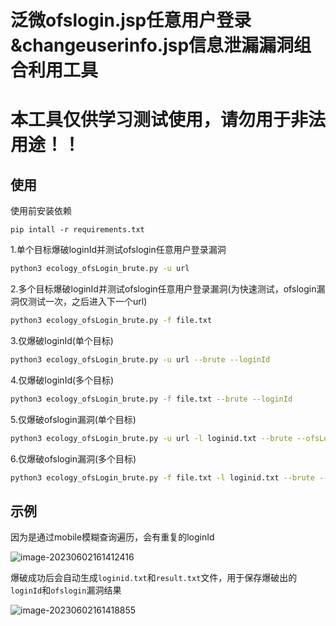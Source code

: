# 泛微ofslogin.jsp任意用户登录&changeuserinfo.jsp信息泄漏漏洞组合利用工具

# 本工具仅供学习测试使用，请勿用于非法用途！！



## 使用

使用前安装依赖

```
pip intall -r requirements.txt
```

1.单个目标爆破loginId并测试ofslogin任意用户登录漏洞

```sh
python3 ecology_ofsLogin_brute.py -u url
```

2.多个目标爆破loginId并测试ofslogin任意用户登录漏洞(为快速测试，ofslogin漏洞仅测试一次，之后进入下一个url)

```sh
python3 ecology_ofsLogin_brute.py -f file.txt
```

3.仅爆破loginId(单个目标)

```sh
python3 ecology_ofsLogin_brute.py -u url --brute --loginId
```

4.仅爆破loginId(多个目标)

```sh
python3 ecology_ofsLogin_brute.py -f file.txt --brute --loginId
```

5.仅爆破ofslogin漏洞(单个目标)

```sh
python3 ecology_ofsLogin_brute.py -u url -l loginid.txt --brute --ofsLogin
```

6.仅爆破ofslogin漏洞(多个目标)

```sh
python3 ecology_ofsLogin_brute.py -f file.txt -l loginid.txt --brute --ofsLogin
```

## 示例

因为是通过mobile模糊查询遍历，会有重复的loginId

![image-20230602161412416](https://github.com/A0WaQ4/Weaver_ofslogin_vul/img/image-20230602161412416.png)

爆破成功后会自动生成`loginid.txt`和`result.txt`文件，用于保存爆破出的`loginId`和`ofslogin`漏洞结果	

![image-20230602161418855](https://github.com/A0WaQ4/Weaver_ofslogin_vul/img/image-20230602161418855.png)

